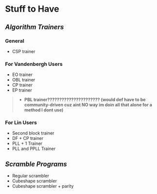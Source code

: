# Stuff to Have

## _Algorithm Trainers_

### **General**

- CSP trainer

### **For Vandenbergh Users**

- EO trainer
- OBL trainer
- CP trainer
- EP trainer

> - **PBL trainer?????????????????????? (would def have to be community-driven cuz aint NO way im doin all that alone for a method I dont use)**

### **For Lin Users**

- Second block trainer
- DF + CP trainer
- PLL + 1 Trainer
- PLL and PPLL Trainer

## _Scramble Programs_

- Regular scrambler
- Cubeshape scrambler
- Cubeshape scrambler + parity
